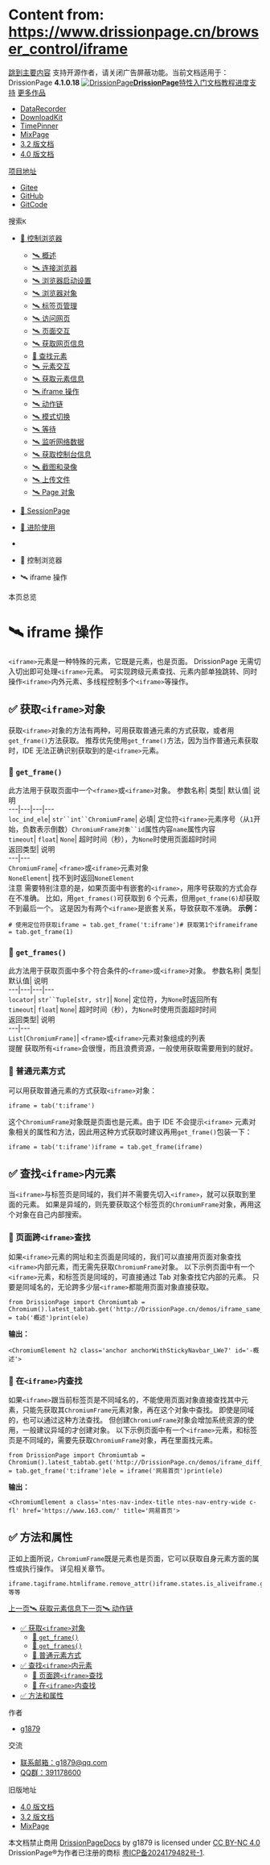 # Content from: https://www.drissionpage.cn/browser_control/iframe

[跳到主要内容](https://www.drissionpage.cn/browser_control/iframe#__docusaurus_skipToContent_fallback)
支持开源作者，请关闭广告屏蔽功能。当前文档适用于：DrissionPage **4.1.0.18**
[![DrissionPage](https://www.drissionpage.cn/img/color_logo.png)**DrissionPage**](https://www.drissionpage.cn/)[特性](https://www.drissionpage.cn/features/4.1)[入门](https://www.drissionpage.cn/get_start/installation)[文档](https://www.drissionpage.cn/browser_control/intro)[教程](https://www.drissionpage.cn/tutorials/xingqiu)[进度](https://www.drissionpage.cn/versions/4.1.x)[支持](https://www.drissionpage.cn/support)
[更多作品](https://www.drissionpage.cn/browser_control/iframe)
  * [DataRecorder](https://drissionpage.cn/DataRecorderDocs)
  * [DownloadKit](https://drissionpage.cn/DownloadKitDocs)
  * [TimePinner](https://drissionpage.cn/TimePinnerDocs)
  * [MixPage](https://drissionpage.cn/MixPageDocs)
  * [3.2 版文档](https://mall.bilibili.com/neul-next/detailuniversal/detail.html?isMerchant=1&page=detailuniversal_detail&saleType=10&itemsId=12019346&loadingShow=1&noTitleBar=1&msource=merchant_share)
  * [4.0 版文档](https://mall.bilibili.com/neul-next/detailuniversal/detail.html?isMerchant=1&page=detailuniversal_detail&saleType=10&itemsId=12020073&loadingShow=1&noTitleBar=1&msource=merchant_share)


[项目地址](https://www.drissionpage.cn/browser_control/iframe)
  * [Gitee](https://gitee.com/g1879/DrissionPage)
  * [GitHub](https://github.com/g1879/DrissionPage)
  * [GitCode](https://gitcode.com/g1879/DrissionPage)


搜索`K`
  * [🚀 控制浏览器](https://www.drissionpage.cn/browser_control/iframe)
    * [🛰️ 概述](https://www.drissionpage.cn/browser_control/intro)
    * [🛰️ 连接浏览器](https://www.drissionpage.cn/browser_control/connect_browser)
    * [🛰️ 浏览器启动设置](https://www.drissionpage.cn/browser_control/browser_options)
    * [🛰️ 浏览器对象](https://www.drissionpage.cn/browser_control/browser_object)
    * [🛰️ 标签页管理](https://www.drissionpage.cn/browser_control/tabs)
    * [🛰️ 访问网页](https://www.drissionpage.cn/browser_control/visit)
    * [🛰️ 页面交互](https://www.drissionpage.cn/browser_control/page_operation)
    * [🛰️ 获取网页信息](https://www.drissionpage.cn/browser_control/get_page_info)
    * [🔎 查找元素](https://www.drissionpage.cn/browser_control/iframe)
    * [🛰️ 元素交互](https://www.drissionpage.cn/browser_control/ele_operation)
    * [🛰️ 获取元素信息](https://www.drissionpage.cn/browser_control/get_ele_info)
    * [🛰️ iframe 操作](https://www.drissionpage.cn/browser_control/iframe)
    * [🛰️ 动作链](https://www.drissionpage.cn/browser_control/actions)
    * [🛰️ 模式切换](https://www.drissionpage.cn/browser_control/mode_change)
    * [🛰️ 等待](https://www.drissionpage.cn/browser_control/waiting)
    * [🛰️ 监听网络数据](https://www.drissionpage.cn/browser_control/listener)
    * [🛰️ 获取控制台信息](https://www.drissionpage.cn/browser_control/console)
    * [🛰️ 截图和录像](https://www.drissionpage.cn/browser_control/screen)
    * [🛰️ 上传文件](https://www.drissionpage.cn/browser_control/upload)
    * [🛰️ Page 对象](https://www.drissionpage.cn/browser_control/pages)
  * [🛫 SessionPage](https://www.drissionpage.cn/browser_control/iframe)
  * [🧰 进阶使用](https://www.drissionpage.cn/browser_control/iframe)


  * [](https://www.drissionpage.cn/)
  * 🚀 控制浏览器
  * 🛰️ iframe 操作


本页总览
# 🛰️ iframe 操作
`<iframe>`元素是一种特殊的元素，它既是元素，也是页面。
DrissionPage 无需切入切出即可处理`<iframe>`元素。 可实现跨级元素查找、元素内部单独跳转、同时操作`<iframe>`内外元素、多线程控制多个`<iframe>`等操作。
## ✅️ 获取`<iframe>`对象[​](https://www.drissionpage.cn/browser_control/iframe#️-获取iframe对象 "️-获取iframe对象的直接链接")
获取`<iframe>`对象的方法有两种，可用获取普通元素的方式获取，或者用`get_frame()`方法获取。
推荐优先使用`get_frame()`方法，因为当作普通元素获取时，IDE 无法正确识别获取到的是`<iframe>`元素。
### 📌 `get_frame()`[​](https://www.drissionpage.cn/browser_control/iframe#-get_frame "-get_frame的直接链接")
此方法用于获取页面中一个`<frame>`或`<iframe>`对象。
参数名称| 类型| 默认值| 说明  
---|---|---|---  
`loc_ind_ele`| `str``int``ChromiumFrame`| 必填| 定位符`<iframe>`元素序号（从`1`开始，负数表示倒数）`ChromiumFrame对象``id`属性内容`name`属性内容  
`timeout`| `float`| `None`| 超时时间（秒），为`None`时使用页面超时时间  
返回类型| 说明  
---|---  
`ChromiumFrame`| `<frame>`或`<iframe>`元素对象  
`NoneElement`| 找不到时返回`NoneElement`  
注意
需要特别注意的是，如果页面中有嵌套的`<iframe>`，用序号获取的方式会存在不准确。 比如，用`get_frames()`可获取到 6 个元素，但用`get_frame(6)`却获取不到最后一个。 这是因为有两个`<iframe>`是嵌套关系，导致获取不准确。
**示例：**
```
# 使用定位符获取iframe = tab.get_frame('t:iframe')# 获取第1个iframeiframe = tab.get_frame(1)
```

### 📌 `get_frames()`[​](https://www.drissionpage.cn/browser_control/iframe#-get_frames "-get_frames的直接链接")
此方法用于获取页面中多个符合条件的`<frame>`或`<iframe>`对象。
参数名称| 类型| 默认值| 说明  
---|---|---|---  
`locator`| `str``Tuple[str, str]`| `None`| 定位符，为`None`时返回所有  
`timeout`| `float`| `None`| 超时时间（秒），为`None`时使用页面超时时间  
返回类型| 说明  
---|---  
`List[ChromiumFrame]`| `<frame>`或`<iframe>`元素对象组成的列表  
提醒
获取所有`<iframe>`会很慢，而且浪费资源，一般使用获取需要用到的就好。
### 📌 普通元素方式[​](https://www.drissionpage.cn/browser_control/iframe#-普通元素方式 "📌 普通元素方式的直接链接")
可以用获取普通元素的方式获取`<iframe>`对象：
```
iframe = tab('t:iframe')
```

这个`ChromiumFrame`对象既是页面也是元素。由于 IDE 不会提示`<iframe>` 元素对象相关的属性和方法，因此用这种方式获取时建议再用`get_frame()`包装一下：
```
iframe = tab('t:iframe')iframe = tab.get_frame(iframe)
```

## ✅️ 查找`<iframe>`内元素[​](https://www.drissionpage.cn/browser_control/iframe#️-查找iframe内元素 "️-查找iframe内元素的直接链接")
当`<iframe>`与标签页是同域的，我们并不需要先切入`<iframe>`，就可以获取到里面的元素。
如果是异域的，则先要获取这个标签页的`ChromiumFrame`对象，再用这个对象在自己内部搜索。
### 📌 页面跨`<iframe>`查找[​](https://www.drissionpage.cn/browser_control/iframe#-页面跨iframe查找 "-页面跨iframe查找的直接链接")
如果`<iframe>`元素的网址和主页面是同域的，我们可以直接用页面对象查找`<iframe>`内部元素，而无需先获取`ChromiumFrame`对象。
以下示例页面中有一个`<iframe>`元素，和标签页是同域的，可直接通过 Tab 对象查找它内部的元素。
只要是同域名的，无论跨多少层`<iframe>`都能用页面对象直接获取。
```
from DrissionPage import Chromiumtab = Chromium().latest_tabtab.get('http://DrissionPage.cn/demos/iframe_same_domain.html')ele = tab('概述')print(ele)
```

**输出：**
```
<ChromiumElement h2 class='anchor anchorWithStickyNavbar_LWe7' id='️-概述'>
```

### 📌 在`<iframe>`内查找[​](https://www.drissionpage.cn/browser_control/iframe#-在iframe内查找 "-在iframe内查找的直接链接")
如果`<iframe>`跟当前标签页是不同域名的，不能使用页面对象直接查找其中元素，只能先获取其`ChromiumFrame`元素对象，再在这个对象中查找。
即使是同域的，也可以通过这种方法查找。
但创建`ChromiumFrame`对象会增加系统资源的使用，一般建议异域的才创建对象。
以下示例页面中有一个`<iframe>`元素，和标签页是不同域的，需要先获取`ChromiumFrame`对象，再在里面找元素。
```
from DrissionPage import Chromiumtab = Chromium().latest_tabtab.get('http://DrissionPage.cn/demos/iframe_diff_domain.html')iframe = tab.get_frame('t:iframe')ele = iframe('网易首页')print(ele)
```

**输出：**
```
<ChromiumElement a class='ntes-nav-index-title ntes-nav-entry-wide c-fl' href='https://www.163.com/' title='网易首页'>
```

## ✅️ 方法和属性[​](https://www.drissionpage.cn/browser_control/iframe#️-方法和属性 "✅️ 方法和属性的直接链接")
正如上面所说，`ChromiumFrame`既是元素也是页面，它可以获取自身元素方面的属性或执行操作。
详见相关章节。
```
iframe.tagiframe.htmliframe.remove_attr()iframe.states.is_aliveiframe.get()iframe.get_screenshot()# 等等
```

[上一页🛰️ 获取元素信息](https://www.drissionpage.cn/browser_control/get_ele_info)[下一页🛰️ 动作链](https://www.drissionpage.cn/browser_control/actions)
  * [✅️ 获取`<iframe>`对象](https://www.drissionpage.cn/browser_control/iframe#️-获取iframe对象)
    * [📌 `get_frame()`](https://www.drissionpage.cn/browser_control/iframe#-get_frame)
    * [📌 `get_frames()`](https://www.drissionpage.cn/browser_control/iframe#-get_frames)
    * [📌 普通元素方式](https://www.drissionpage.cn/browser_control/iframe#-普通元素方式)
  * [✅️ 查找`<iframe>`内元素](https://www.drissionpage.cn/browser_control/iframe#️-查找iframe内元素)
    * [📌 页面跨`<iframe>`查找](https://www.drissionpage.cn/browser_control/iframe#-页面跨iframe查找)
    * [📌 在`<iframe>`内查找](https://www.drissionpage.cn/browser_control/iframe#-在iframe内查找)
  * [✅️ 方法和属性](https://www.drissionpage.cn/browser_control/iframe#️-方法和属性)


作者
  * [g1879](https://gitee.com/g1879)


交流
  * [联系邮箱：g1879@qq.com](https://www.drissionpage.cn/browser_control/iframe)
  * [QQ群：391178600](https://www.drissionpage.cn/browser_control/iframe)


旧版地址
  * [4.0 版文档](https://mall.bilibili.com/neul-next/detailuniversal/detail.html?isMerchant=1&page=detailuniversal_detail&saleType=10&itemsId=12020073&loadingShow=1&noTitleBar=1&msource=merchant_share)
  * [3.2 版文档](https://mall.bilibili.com/neul-next/detailuniversal/detail.html?isMerchant=1&page=detailuniversal_detail&saleType=10&itemsId=12019346&loadingShow=1&noTitleBar=1&msource=merchant_share)
  * [MixPage](https://DrissionPage.cn/mixpagedocs)


本文档禁止商用 [DrissionPageDocs](https://drissionpage.cn) by g1879 is licensed under [CC BY-NC 4.0](http://creativecommons.org/licenses/by-nc/4.0/?ref=chooser-v1)
DrissionPage®为作者已注册的商标 [粤ICP备2024179482号-1](https://beian.miit.gov.cn/).
